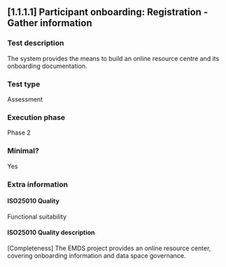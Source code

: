 
## [1.1.1.1] Participant onboarding: Registration - Gather information
 
### Test description
The system provides the means to build an online resource centre and its onboarding documentation. 
 
### Test type
Assessment
 
### Execution phase
Phase 2
 
### Minimal?
Yes
 
### Extra information
#### ISO25010 Quality
Functional suitability
#### ISO25010 Quality description
[Completeness] The EMDS project provides an online resource center, covering onboarding information and data space governance. 
    